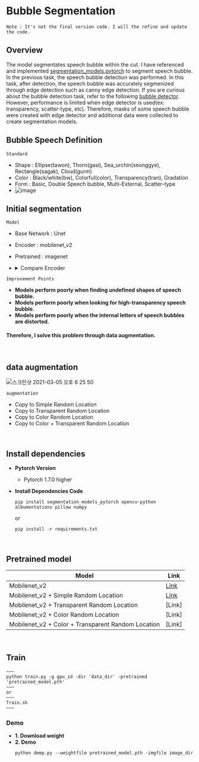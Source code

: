 # Bubble Segmentation
~~~
Note : It's not the final version code. I will the refine and update the code.
~~~

## Overview 
The model segmentates speech bubble within the cut. I have referenced and implemented [segmentation_models.pytorch](https://github.com/qubvel/segmentation_models.pytorch) to segment speech bubble.
In the previous task, the speech bubble detection was performed. In this task, after detection, the speech bubble was accurately segmenized through edge detection such as canny edge detection.
If you are curious about the bubble detection task, refer to the following [bubble detector](https://github.com/Little-BigMan/Bubble-Detector-YOLOv4).
However, performance is limited when edge detector is used(ex: transparency, scatter-type, etc). 
Therefore, masks of some speech bubble were created with edge detector and additional data were collected to create segmentation models.

## Bubble Speech Definition

`Standard`
+ Shape : Ellipse(tawon), Thorn(gasi), Sea_urchin(seonggye), Rectangle(sagak), Cloud(gurm)
+ Color : Black/white(bw), Colorful(color), Transparency(tran), Gradation
+ Form : Basic, Double Speech bubble, Multi-External, Scatter-type
+ ![image](https://user-images.githubusercontent.com/61634628/106093155-1700e500-6173-11eb-9a5e-8828c45271c4.png)
 
## Initial segmentation
 
`Model`
+ Base Network : Unet
+ Encoder : mobilenet_v2
+ Pretrained : imagenet


+ <details>
    <summary>Compare Encoder</summary>
    <div markdown="1">
    
    + `Encoder`
        + resnet34
        + efficientnet-b0
        + mobilenet_V2
           
    + <details>
        <summary>sample 1</summary>
        <div markdown="1">
  
       |Encoder| Sample|
       |----|----|
       |resnet34|![check_unet_epoch10 png_0](https://user-images.githubusercontent.com/61634628/108817115-bd1cff00-75fa-11eb-8acd-b9d6710394fc.png)|
       |efficientnet-b0|![check_eff_epoch9 png_0](https://user-images.githubusercontent.com/61634628/108944237-b1364900-769d-11eb-9b0e-af07c287b61e.png)|
       |mobilenet_v2|![check_mob_epoch8 png_0](https://user-images.githubusercontent.com/61634628/110071164-e9850800-7dbe-11eb-938a-cbe369a71939.png)|
  
        </div>
      </details>


      <details>
        <summary>sample 2</summary>
        <div markdown="1">
  
      |Encoder| Sample|
      |----|----|
      |resnet34|![check_unet_epoch10 png_1](https://user-images.githubusercontent.com/61634628/108817380-2b61c180-75fb-11eb-8040-1851fe383976.png)|
      |efficientnet-b0|![check_eff_epoch9 png_1](https://user-images.githubusercontent.com/61634628/108944337-e0e55100-769d-11eb-8707-36926aeaee82.png)|
      |mobilenet_v2|![check_mob_epoch8 png_1](https://user-images.githubusercontent.com/61634628/110071234-03bee600-7dbf-11eb-81ad-5780829c87c6.png)|
  
        </div>
      </details> 
  

      <details>
        <summary>sample 3</summary>
        <div markdown="1">

        |Encoder| Sample|
        |----|----|
        |resnet34|![check_unet_epoch10 png_2](https://user-images.githubusercontent.com/61634628/108817502-53e9bb80-75fb-11eb-8dd6-9fcc3011fbcb.png)|
        |efficientnet-b0|![check_eff_epoch9 png_2](https://user-images.githubusercontent.com/61634628/108944423-0a9e7800-769e-11eb-912e-964ee5c2cc2d.png)|
        |mobilenet_v2|![check_mob_epoch8 png_2](https://user-images.githubusercontent.com/61634628/110071306-20f3b480-7dbf-11eb-82eb-8e2b1f9977e8.png)|

        </div>
      </details> 


      <details>
        <summary>sample 4</summary>
        <div markdown="1">

        |Encoder| Sample|
        |----|----|
        |resnet34|![check_unet_epoch10 png_3](https://user-images.githubusercontent.com/61634628/108817691-9f9c6500-75fb-11eb-9554-5a582b4db04d.png)|
        |efficientnet-b0|![check_eff_epoch9 png_3](https://user-images.githubusercontent.com/61634628/108944518-3c174380-769e-11eb-9a42-509231e980f9.png)|
        |mobilenet_v2|![check_mob_epoch8 png_3](https://user-images.githubusercontent.com/61634628/110071365-3ff24680-7dbf-11eb-9cbd-db27acfb8088.png)|

        </div>
      </details> 


      <details>
        <summary>sample 5</summary>
        <div markdown="1">

        |Encoder| Sample|
        |----|----|
        |resnet34|![check_unet_epoch10 png_4](https://user-images.githubusercontent.com/61634628/108817760-ba6ed980-75fb-11eb-9806-ca265c33061e.png)|
        |efficientnet-b0|![check_eff_epoch9 png_4](https://user-images.githubusercontent.com/61634628/108944647-800a4880-769e-11eb-9877-10486d6f0495.png)|
        |mobilenet_v2|![check_mob_epoch8 png_4](https://user-images.githubusercontent.com/61634628/110071426-58faf780-7dbf-11eb-8fa6-580b2868b9f9.png)|

        </div>
      </details> 


      <details>
        <summary>sample 6</summary>
        <div markdown="1">

        |Encoder| Sample|
        |----|----|
        |resnet34|![check_unet_epoch10 png_5](https://user-images.githubusercontent.com/61634628/108817857-db372f00-75fb-11eb-87ab-f0b86f331545.png)|
        |efficientnet-b0|![check_eff_epoch9 png_5](https://user-images.githubusercontent.com/61634628/108949872-90bfbc00-76a8-11eb-9f95-cc221468672e.png)|
        |mobilenet_v2|![check_mob_epoch8 png_5](https://user-images.githubusercontent.com/61634628/110071469-6e702180-7dbf-11eb-98d0-189054ae3962.png)|

        </div>
      </details> 


      <details>
        <summary>sample 7</summary>
        <div markdown="1">

        |Encoder| Sample|
        |----|----|
        |resnet34|![check_unet_epoch10 png_6](https://user-images.githubusercontent.com/61634628/108817931-f4d87680-75fb-11eb-8c3a-65743a59330e.png)|
        |efficientnet-b0|![check_eff_epoch9 png_6](https://user-images.githubusercontent.com/61634628/108950061-ec8a4500-76a8-11eb-98c8-69c2a53a10cc.png)|
        |mobilenet_v2|![check_mob_epoch8 png_6](https://user-images.githubusercontent.com/61634628/110071517-8778d280-7dbf-11eb-84d7-28e11f92036c.png)|

        </div>
      </details> 


      <details>
        <summary>sample 8</summary>
        <div markdown="1">

        |Encoder| Sample|
        |----|----|
        |resnet34|![check_unet_epoch10 png_7](https://user-images.githubusercontent.com/61634628/108818061-30734080-75fc-11eb-9fc2-0428050d3675.png)|
        |efficientnet-b0|![check_eff_epoch9 png_7](https://user-images.githubusercontent.com/61634628/108950126-0b88d700-76a9-11eb-9527-127bc39684a1.png)|
        |mobilenet_v2|![check_mob_epoch8 png_7](https://user-images.githubusercontent.com/61634628/110071570-9e1f2980-7dbf-11eb-8895-ee69b3dd113f.png)|

        </div>
      </details> 


      <details>
        <summary>sample 9</summary>
        <div markdown="1">

        |Encoder| Sample|
        |----|----|
        |resnet34|![check_unet_epoch10 png_8](https://user-images.githubusercontent.com/61634628/108818197-6284a280-75fc-11eb-9d71-213daadb7ba4.png)|
        |efficientnet-b0|![check_eff_epoch9 png_8](https://user-images.githubusercontent.com/61634628/108950179-23605b00-76a9-11eb-90ca-eb114a6eb82a.png)|
        |mobilenet_v2|![check_mob_epoch8 png_8](https://user-images.githubusercontent.com/61634628/110071640-b98a3480-7dbf-11eb-8259-43b36f9719ec.png)|

        </div>
      </details> 


      <details>
        <summary>sample 10</summary>
        <div markdown="1">

        |Encoder| Sample|
        |----|----|
        |resnet34|![check_unet_epoch10 png_9](https://user-images.githubusercontent.com/61634628/108818291-7fb97100-75fc-11eb-9275-72478ed04fc7.png)|
        |efficientnet-b0|![check_eff_epoch9 png_9](https://user-images.githubusercontent.com/61634628/108950256-40952980-76a9-11eb-9fc3-54e5ff8717f9.png)|
        |mobilenet_v2|![check_mob_epoch8 png_9](https://user-images.githubusercontent.com/61634628/110071689-d161b880-7dbf-11eb-803a-90de609823ba.png)|

        </div>
      </details> 


    </div>
  </details>


`Improvement Points`
+ **Models perform poorly when finding undefined shapes of speech bubble.**
+ **Models perform poorly when looking for high-transparency speech bubble.**
+ **Models perform poorly when the internal letters of speech bubbles are distorted.**

#### Therefore, I solve this problem through data augmentation.  
  
<br>
  
  
  


 ## data augmentation 
 
 ![스크린샷 2021-03-05 오후 6 25 50](https://user-images.githubusercontent.com/61634628/110106579-31228880-7ded-11eb-8949-fc8d8cbfadb7.png)
 
 `augmentation` 
 + Copy to Simple Random Location
 + Copy to Transparent Random Location
 + Copy to Color Random Location
 + Copy to Color + Transparent Random Location
 
 <br>
 
 ## Install dependencies

+ **Pytorch Version** 
    + Pytorch 1.7.0 higher

+ **Install Dependencies Code**
    ~~~
    pip install segmentation_models_pytorch opencv-python albumentations pillow numpy  
    ~~~
    or
    ~~~
    pip install -r requirements.txt
    ~~~
<br>

## Pretrained model 

|**Model**|**Link**|
|---------|--------|
|Mobilenet_v2|[Link](https://drive.google.com/file/d/1kClr7Omvb-REM4r-CrLcjItny7-Zay6p/view?usp=sharing)|
|Mobilenet_v2 + Simple Random Location|[Link](https://drive.google.com/file/d/1Zcxd7H427Gkmv4QbiZCge5E68Of0IiU9/view?usp=sharing)|
|Mobilenet_v2 + Transparent Random Location|[Link]|
|Mobilenet_v2 + Color Random Location|[Link]|
|Mobilenet_v2 + Color + Transparent Random Location|[Link]|

<br>

## Train 
    ~~~
    python train.py -g gpu_id -dir 'data_dir' -pretrained 'pretrained_model.pth'
    ~~~
    or
    ~~~
    Train.sh 
    ~~~

### Demo    
 
+ **1. Download weight**        
+ **2. Demo**
    ~~~
    python demp.py --weightfile pretrained_model.pth -imgfile image_dir 
    ~~~
